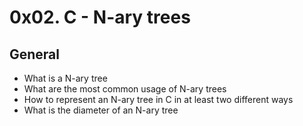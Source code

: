 # 0x02. C - N-ary trees
## General
 - What is a N-ary tree
 - What are the most common usage of N-ary trees
 - How to represent an N-ary tree in C in at least two different ways
 - What is the diameter of an N-ary tree
